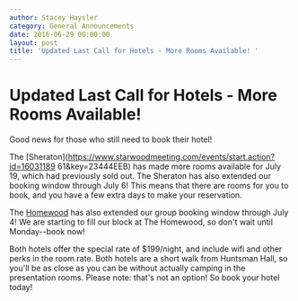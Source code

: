 ```yaml
---
author: Stacey Haysler
category: General Announcements
date: 2016-06-29 00:00:00
layout: post
title: 'Updated Last Call for Hotels - More Rooms Available! '
---
```


# Updated Last Call for Hotels - More Rooms Available!

Good news for those who still need to book their hotel!

The [Sheraton](https://www.starwoodmeeting.com/events/start.action?id=16031189
61&key=23444EEB) has made more rooms available for July 19, which had
previously sold out. The Sheraton has also extended our booking window through
July 6! This means that there are rooms for you to book, and you have a few
extra days to make your reservation.

The [Homewood](http://group.homewood-suites.com/DJANGO) has also extended our
group booking window through July 4! We are starting to fill our block at The
Homewood, so don't wait until Monday--book now!

Both hotels offer the special rate of $199/night, and include wifi and other
perks in the room rate. Both hotels are a short walk from Huntsman Hall, so
you'll be as close as you can be without actually camping in the presentation
rooms. Please note: that's not an option! So book your hotel today!